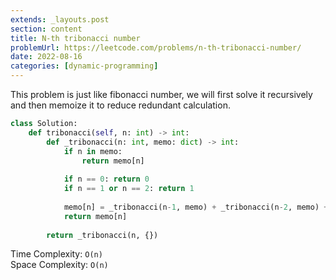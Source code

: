 ```yaml
---
extends: _layouts.post
section: content
title: N-th tribonacci number
problemUrl: https://leetcode.com/problems/n-th-tribonacci-number/
date: 2022-08-16
categories: [dynamic-programming]
---
```


This problem is just like fibonacci number, we will first solve it recursively and then memoize it to reduce redundant calculation.

```python
class Solution:
    def tribonacci(self, n: int) -> int:
        def _tribonacci(n: int, memo: dict) -> int:
            if n in memo:
                return memo[n]
            
            if n == 0: return 0
            if n == 1 or n == 2: return 1
            
            memo[n] = _tribonacci(n-1, memo) + _tribonacci(n-2, memo) + _tribonacci(n-3, memo)
            return memo[n]
        
        return _tribonacci(n, {})
```

Time Complexity: `O(n)` <br/>
Space Complexity: `O(n)`